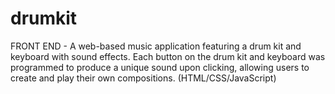 # drumkit
FRONT END -  A web-based music application featuring a drum kit and keyboard with sound effects. Each button on the drum kit and keyboard was programmed to produce a unique sound upon clicking, allowing users to create and play their own compositions. (HTML/CSS/JavaScript)
